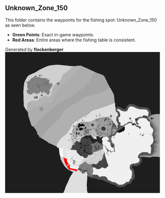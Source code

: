 ## Unknown_Zone_150
This folder contains the waypoints for the fishing spot: Unknown_Zone_150 as seen below.

- **Green Points**: Exact in-game waypoints.
- **Red Areas**: Entire areas where the fishing table is consistent.

Generated by **flockenberger**
![Unknown_Zone_150](./Preview.png?raw=true "Unknown_Zone_150")